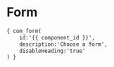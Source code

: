 # Form

```html
{ com_form(
	id:'{{ component_id }}', 
	description:'Choose a form', 
	disableHeading:'true' 
) }
```